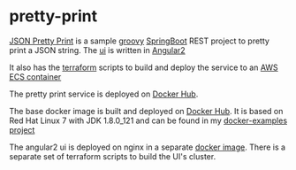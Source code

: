 # pretty-print


[JSON Pretty Print](http://pretty-print-ui-dev-alb-ecs-169084364.us-east-1.elb.amazonaws.com/) is a sample [groovy](http://groovy-lang.org/) [SpringBoot](https://spring.io/guides/gs/spring-boot/) REST project to pretty print a JSON string. The [ui](https://github.com/chuckhutchinson2/pretty-print/tree/master/pretty-print-ui) is written in [Angular2](https://angular.io/)

It also has the [terraform](https://www.terraform.io/) scripts to build and deploy the service to an [AWS ECS container](https://github.com/chuckhutchinson2/pretty-print/tree/master/aws)

The pretty print service is deployed on [Docker Hub](https://hub.docker.com/r/chuckh/pretty-print/).

The base docker image is built and deployed on [Docker Hub](https://hub.docker.com/r/chuckh/rhel7-jdk/). It is based on Red Hat Linux 7 with JDK 1.8.0_121 and can be found in my [docker-examples project](https://github.com/chuckhutchinson2/docker-examples/tree/master/rhel7-java)

The angular2 ui is deployed on nginx in a separate [docker image](https://hub.docker.com/r/chuckh/pretty-print-ui/).  There is a separate set of terraform scripts to build the UI's cluster.